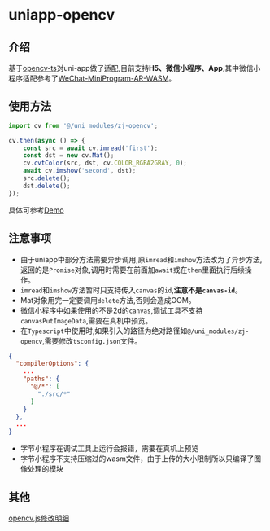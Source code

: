 # uniapp-opencv

## 介绍
基于[opencv-ts](https://github.com/theothergrantdavidson/opencv-ts)对uni-app做了适配,目前支持**H5、微信小程序、App**,其中微信小程序适配参考了[WeChat-MiniProgram-AR-WASM](https://github.com/sanyuered/WeChat-MiniProgram-AR-WASM)。

## 使用方法
```typescript
import cv from '@/uni_modules/zj-opencv';
```
```typescript
cv.then(async () => {
    const src = await cv.imread('first');
    const dst = new cv.Mat();
    cv.cvtColor(src, dst, cv.COLOR_RGBA2GRAY, 0);
    await cv.imshow('second', dst);
    src.delete();
    dst.delete();
});
```
具体可参考[Demo](https://github.com/zhangjian4/uniapp-opencv/blob/master/src/pages/index/index.vue)

## 注意事项
* 由于uniapp中部分方法需要异步调用,原`imread`和`imshow`方法改为了异步方法,返回的是`Promise`对象,调用时需要在前面加`await`或在`then`里面执行后续操作。
* `imread`和`imshow`方法暂时只支持传入`canvas`的`id`,**注意不是`canvas-id`**。
* Mat对象用完一定要调用`delete`方法,否则会造成OOM。
* 微信小程序中如果使用的不是2d的`canvas`,调试工具不支持`canvasPutImageData`,需要在真机中预览。
* 在`Typescript`中使用时,如果引入的路径为绝对路径如`@/uni_modules/zj-opencv`,需要修改`tsconfig.json`文件。
```json
{
  "compilerOptions": {
    ...
    "paths": {
      "@/*": [
        "./src/*"
      ]
    }
  },
  ...
}
```
* 字节小程序在调试工具上运行会报错，需要在真机上预览
* 字节小程序不支持压缩过的wasm文件，由于上传的大小限制所以只编译了图像处理的模块

## 其他
[opencv.js修改明细](https://github.com/zhangjian4/uniapp-opencv/blob/master/modify.md)